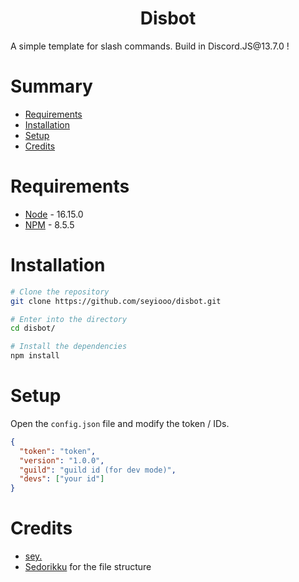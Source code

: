 <div align="center"><h1>Disbot</h1></div>
A simple template for slash commands. Build in Discord.JS@13.7.0 !

# Summary
- [Requirements](#requirements)
- [Installation](#intallation)
- [Setup](#setup)
- [Credits](#credits)

# Requirements
- [Node](https://nodejs.org/en/) - 16.15.0
- [NPM](https://www.npmjs.com/) - 8.5.5

# Installation
```bash
# Clone the repository
git clone https://github.com/seyiooo/disbot.git

# Enter into the directory
cd disbot/

# Install the dependencies
npm install
```

# Setup
Open the `config.json` file and modify the token / IDs.
```json
{
  "token": "token",
  "version": "1.0.0",
  "guild": "guild id (for dev mode)",
  "devs": ["your id"]
}
```

# Credits
- [sey.](https://github.com/seyiooo)
- [Sedorikku](https://github.com/Sedorikku1949) for the file structure
